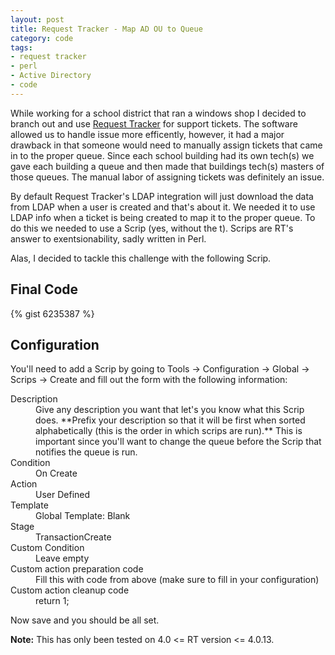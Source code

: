 ```yaml
---
layout: post
title: Request Tracker - Map AD OU to Queue
category: code
tags: 
- request tracker
- perl
- Active Directory
- code
---
```


While working for a school district that ran a windows shop I decided to branch out and use
[Request Tracker](http://www.bestpractical.com/rt/) for support tickets. The software allowed us to
handle issue more efficently, however, it had a major drawback in that someone would need to
manually assign tickets that came in to the proper queue. Since each school building had its own
tech(s) we gave each building a queue and then made that buildings tech(s) masters of those queues.
The manual labor of assigning tickets was definitely an issue.

By default Request Tracker's LDAP integration will just download the data from LDAP when a user is
created and that's about it. We needed it to use LDAP info when a ticket is being created to map it
to the proper queue. To do this we needed to use a Scrip (yes, without the t). Scrips are RT's
answer to exentsionability, sadly written in Perl.

Alas, I decided to tackle this challenge with the following Scrip.

## Final Code
{% gist 6235387 %}

## Configuration
You'll need to add a Scrip by going to Tools -> Configuration -> Global -> Scrips -> Create and fill
out the form with the following information:

<dl>
	<dt>Description</dt>
	<dd>
		Give any description you want that let's you know what this Scrip does. **Prefix your 
		description so that it will be first when sorted alphabetically (this is the order in which 
		scrips are run).** This is important since you'll want to change the queue before the Scrip 
		that notifies the queue is run.
	</dd>
	<dt>Condition</dt>
	<dd>On Create</dd>
	<dt>Action</dt>
	<dd>User Defined</dd>
	<dt>Template</dt>
	<dd>Global Template: Blank</dd>
	<dt>Stage</dt>
	<dd>TransactionCreate</dd>
	<dt>Custom Condition</dt>
	<dd>Leave empty</dd>
	<dt>Custom action preparation code</dt>
	<dd>Fill this with code from above (make sure to fill in your configuration)</dd>
	<dt>Custom action cleanup code</dt>
	<dd>return 1;</dd>
</dl>

Now save and you should be all set.

**Note:** This has only been tested on 4.0 <= RT version <= 4.0.13.

